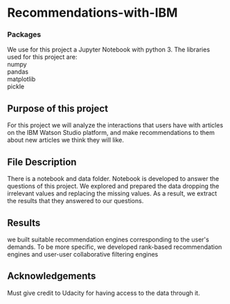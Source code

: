 # Recommendations-with-IBM

### Packages
We use for this project a Jupyter Notebook with python 3. The libraries used for this project are:
<br>
numpy
<br>
pandas
<br>
matplotlib
<br>
pickle

## Purpose of this project
For this project we will analyze the interactions that users have with articles on the IBM Watson Studio platform, and make recommendations to them about new articles we think they will like.

## File Description
There is a notebook and data folder. Notebook is developed to answer the questions of this project. We explored and prepared the data dropping the irrelevant values and replacing the missing values. As a result, we extract the results that they answered to our questions. 

## Results 
 we built suitable recommendation engines corresponding to the user's demands. To be more specific, we developed rank-based recommendation engines and user-user collaborative filtering engines
 
 ## Acknowledgements
 
 Must give credit to Udacity for having access to the data through it.
